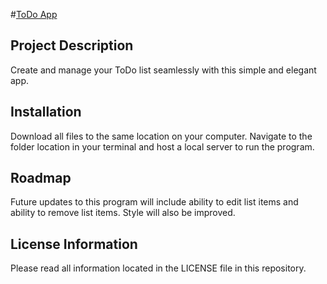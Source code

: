 #<a href="https://akabor.github.io/ToDo-App/">ToDo App</a>
## Project Description

Create and manage your ToDo list seamlessly with this simple and elegant app.

## Installation

Download all files to the same location on your computer. Navigate to the folder location in your terminal and host a local server to run the program.

## Roadmap

Future updates to this program will include ability to edit list items and ability to remove list items. Style will also be improved.

## License Information

Please read all information located in the LICENSE file in this repository.
